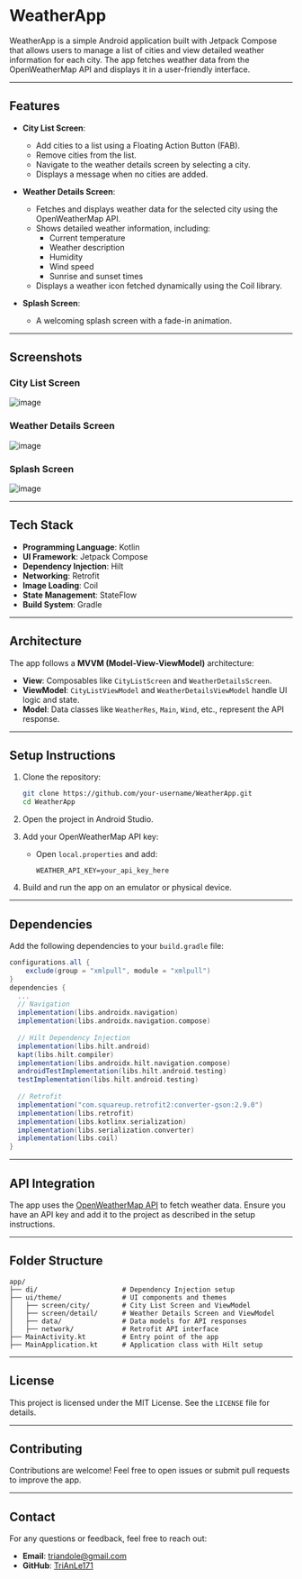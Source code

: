 # WeatherApp

WeatherApp is a simple Android application built with Jetpack Compose that allows users to manage a list of cities and view detailed weather information for each city. The app fetches weather data from the OpenWeatherMap API and displays it in a user-friendly interface.

---

## Features

- **City List Screen**:
  - Add cities to a list using a Floating Action Button (FAB).
  - Remove cities from the list.
  - Navigate to the weather details screen by selecting a city.
  - Displays a message when no cities are added.

- **Weather Details Screen**:
  - Fetches and displays weather data for the selected city using the OpenWeatherMap API.
  - Shows detailed weather information, including:
    - Current temperature
    - Weather description
    - Humidity
    - Wind speed
    - Sunrise and sunset times
  - Displays a weather icon fetched dynamically using the Coil library.

- **Splash Screen**:
  - A welcoming splash screen with a fade-in animation.

---

## Screenshots

### City List Screen
![image](https://github.com/user-attachments/assets/1b2351c8-3cbd-4459-a5e0-671f82b65fe4)


### Weather Details Screen
![image](https://github.com/user-attachments/assets/577f86a8-cdc3-4334-8d3d-e323cb31538d)


### Splash Screen
![image](https://github.com/user-attachments/assets/8ca5c33b-644d-4695-be9e-4f8819a217de)

---

## Tech Stack

- **Programming Language**: Kotlin
- **UI Framework**: Jetpack Compose
- **Dependency Injection**: Hilt
- **Networking**: Retrofit
- **Image Loading**: Coil
- **State Management**: StateFlow
- **Build System**: Gradle

---

## Architecture

The app follows a **MVVM (Model-View-ViewModel)** architecture:

- **View**: Composables like `CityListScreen` and `WeatherDetailsScreen`.
- **ViewModel**: `CityListViewModel` and `WeatherDetailsViewModel` handle UI logic and state.
- **Model**: Data classes like `WeatherRes`, `Main`, `Wind`, etc., represent the API response.

---

## Setup Instructions

1. Clone the repository:
   ```bash
   git clone https://github.com/your-username/WeatherApp.git
   cd WeatherApp
   ```

2. Open the project in Android Studio.

3. Add your OpenWeatherMap API key:
   - Open `local.properties` and add:
     ```properties
     WEATHER_API_KEY=your_api_key_here
     ```

4. Build and run the app on an emulator or physical device.

---

## Dependencies

Add the following dependencies to your `build.gradle` file:

```gradle
configurations.all {
    exclude(group = "xmlpull", module = "xmlpull")
}
dependencies {
  ...
  // Navigation
  implementation(libs.androidx.navigation)
  implementation(libs.androidx.navigation.compose)
  
  // Hilt Dependency Injection
  implementation(libs.hilt.android)
  kapt(libs.hilt.compiler)
  implementation(libs.androidx.hilt.navigation.compose)
  androidTestImplementation(libs.hilt.android.testing)
  testImplementation(libs.hilt.android.testing)
  
  // Retrofit
  implementation("com.squareup.retrofit2:converter-gson:2.9.0")
  implementation(libs.retrofit)
  implementation(libs.kotlinx.serialization)
  implementation(libs.serialization.converter)
  implementation(libs.coil)
}
```

---

## API Integration

The app uses the [OpenWeatherMap API](https://openweathermap.org/api) to fetch weather data. Ensure you have an API key and add it to the project as described in the setup instructions.

---

## Folder Structure

```
app/
├── di/                     # Dependency Injection setup
├── ui/theme/               # UI components and themes
│   ├── screen/city/        # City List Screen and ViewModel
│   ├── screen/detail/      # Weather Details Screen and ViewModel
│   ├── data/               # Data models for API responses
│   ├── network/            # Retrofit API interface
├── MainActivity.kt         # Entry point of the app
├── MainApplication.kt      # Application class with Hilt setup
```

---

## License

This project is licensed under the MIT License. See the `LICENSE` file for details.

---

## Contributing

Contributions are welcome! Feel free to open issues or submit pull requests to improve the app.

---

## Contact

For any questions or feedback, feel free to reach out:

- **Email**: triandole@gmail.com
- **GitHub**: [TriAnLe171](https://github.com/TriAnLe171)
